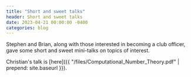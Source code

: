 ```yaml
---
title: "Short and sweet talks"
header: Short and sweet talks
date: 2023-04-21 00:00:00 -0400
categories: blog
---
```


Stephen and Brian, along with those interested in becoming a club
officer, gave some short and sweet mini-talks on topics of interest.

Christian's talk is [here]({{
"/files/Computational_Number_Theory.pdf" | prepend: site.baseurl }}).
